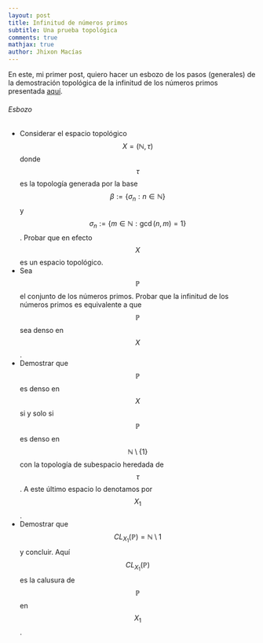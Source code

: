 ```yaml
---
layout: post
title: Infinitud de números primos
subtitle: Una prueba topológica
comments: true
mathjax: true
author: Jhixon Macías
---
```


En este, mi primer post, quiero hacer un esbozo de los pasos (generales) de la demostración topológica de la infinitud de los números primos presentada [aquí](https://math.colgate.edu/~integers/y47/y47.pdf).

###### Esbozo

- Considerar el espacio topológico $$X=(\mathbb{N},\tau)$$ donde $$\tau$$ es la topología generada por la base $$\beta:=\{\sigma_n: n\in\mathbb{N}\}$$ y $$\sigma_n:=\{m\in\mathbb{N}: \gcd(n,m)=1\}$$. Probar que en efecto $$X$$ es un espacio topológico.
- Sea $$\mathbb{P}$$ el conjunto de los números primos. Probar que la infinitud de los números primos es equivalente a que $$\mathbb{P}$$ sea denso en $$X$$.
- Demostrar que $$\mathbb{P}$$ es denso en $$X$$ si y solo si $$\mathbb{P}$$ es denso en  $$\mathbb{N}\setminus\{1\}$$ con la topología de subespacio heredada de $$\tau$$. A este último espacio lo denotamos por $$X_1$$.
- Demostrar que $$CL_{X_1}(\mathbb{P})=\mathbb{N}\setminus{1}$$ y concluir. Aquí $$CL_{X_1}(\mathbb{P})$$ es la calusura de $$\mathbb{P}$$ en $$X_1$$.

